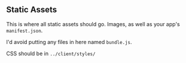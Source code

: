 Static Assets
-------------
This is where all static assets should go.  Images, as well as your app's `manifest.json`.

I'd avoid putting any files in here named `bundle.js`.

CSS should be in `../client/styles/`